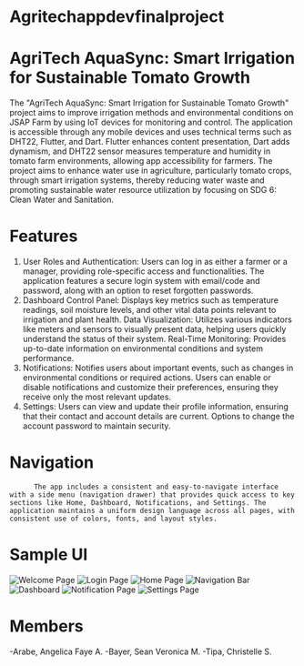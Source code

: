 # Agritechappdevfinalproject

# AgriTech AquaSync: Smart Irrigation for Sustainable Tomato Growth
 The "AgriTech AquaSync: Smart Irrigation for Sustainable Tomato Growth" project aims to improve irrigation methods and environmental conditions on JSAP Farm by using IoT devices for monitoring and control. The application is accessible through any mobile devices and uses technical terms such as DHT22, Flutter, and Dart. Flutter enhances content presentation, Dart adds dynamism, and DHT22 sensor measures temperature and humidity in tomato farm environments, allowing app accessibility for farmers.
     The project aims to enhance water use in agriculture, particularly tomato crops, through smart irrigation systems, thereby reducing water waste and promoting sustainable water resource utilization by focusing on SDG 6: Clean Water and Sanitation. 

 # Features
 1. User Roles and Authentication: Users can log in as either a farmer or a manager, providing role-specific access and functionalities. The application features a secure login system with email/code and password, along with an option to reset forgotten passwords.
2. Dashboard
Control Panel: Displays key metrics such as temperature readings, soil moisture levels, and other vital data points relevant to irrigation and plant health.
Data Visualization: Utilizes various indicators like meters and sensors to visually present data, helping users quickly understand the status of their system.
Real-Time Monitoring: Provides up-to-date information on environmental conditions and system performance.
3. Notifications: Notifies users about important events, such as changes in environmental conditions or required actions. Users can enable or disable notifications and customize their preferences, ensuring they receive only the most relevant updates.
4. Settings: Users can view and update their profile information, ensuring that their contact and account details are current. Options to change the account password to maintain security.
 # Navigation
          The app includes a consistent and easy-to-navigate interface with a side menu (navigation drawer) that provides quick access to key sections like Home, Dashboard, Notifications, and Settings. The application maintains a uniform design language across all pages, with consistent use of colors, fonts, and layout styles.



 # Sample UI 

![Welcome Page](https://github.com/user-attachments/assets/7ded3038-2cfd-42dd-ac8b-b1e1c0c98201)
![Login Page](https://github.com/user-attachments/assets/7794721f-7d4c-46ed-b396-39e108d05a10)
![Home Page](https://github.com/user-attachments/assets/976d1cc5-0b14-4682-9489-6881ce856c19)
![Navigation Bar](https://github.com/user-attachments/assets/608f3cdf-3871-4e22-8ac3-93094a69d309)
![Dashboard](https://github.com/user-attachments/assets/10f7aef2-e0a0-4d23-ad91-1cad9b8b8343)
![Notification Page](https://github.com/user-attachments/assets/141ba943-1308-4ecf-a4c9-1d211f920454)
![Settings Page](https://github.com/user-attachments/assets/c0673dc1-b2fc-41da-bce1-e217dab6fd23)

   


# Members 
-Arabe, Angelica Faye A.
-Bayer, Sean Veronica M.
-Tipa, Christelle S.

